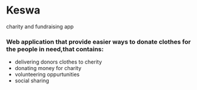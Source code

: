# Keswa
charity and fundraising app

<H3>Web application that provide easier ways to donate clothes for the people in need,that contains: </H3>

<ul>
  <li>delivering donors clothes to cherity</li>
  <li>donating money for charity</li>
  <li>volunteering oppurtunities</li>
  <li>social sharing</li>
</ul>

